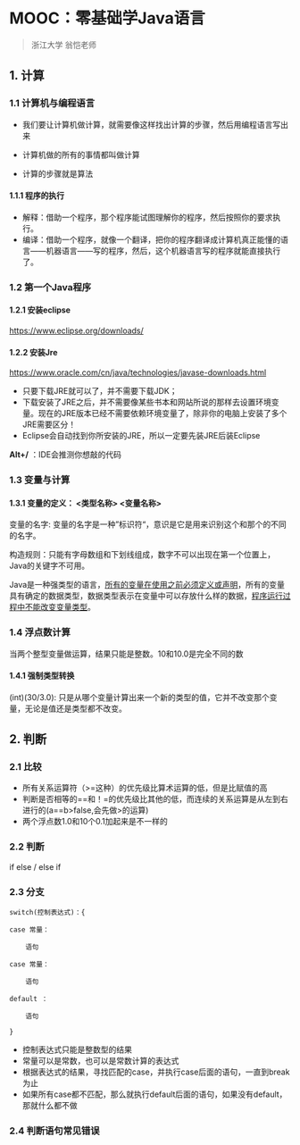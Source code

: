 # MOOC：零基础学Java语言

> 浙江大学 翁恺老师 

## 1.  计算

### 1.1 计算机与编程语言

- 我们要让计算机做计算，就需要像这样找出计算的步骤，然后用编程语言写出来

- 计算机做的所有的事情都叫做计算

- 计算的步骤就是算法

#### 1.1.1 程序的执行

- 解释：借助一个程序，那个程序能试图理解你的程序，然后按照你的要求执行。
- 编译：借助一个程序，就像一个翻译，把你的程序翻译成计算机真正能懂的语言——机器语言——写的程序，然后，这个机器语言写的程序就能直接执行了。

### 1.2 第一个Java程序

#### 1.2.1 安装eclipse

https://www.eclipse.org/downloads/

#### 1.2.2 安装Jre

https://www.oracle.com/cn/java/technologies/javase-downloads.html

- 只要下载JRE就可以了，并不需要下载JDK；
- 下载安装了JRE之后，并不需要像某些书本和网站所说的那样去设置环境变量。现在的JRE版本已经不需要依赖环境变量了，除非你的电脑上安装了多个JRE需要区分！
- Eclipse会自动找到你所安装的JRE，所以一定要先装JRE后装Eclipse

**Alt+/** ：IDE会推测你想敲的代码

### 1.3 变量与计算

#### 1.3.1 变量的定义： <类型名称> <变量名称>

变量的名字: 变量的名字是一种”标识符“，意识是它是用来识别这个和那个的不同的名字。

构造规则：只能有字母数组和下划线组成，数字不可以出现在第一个位置上，Java的关键字不可用。

Java是一种强类型的语言，<u>所有的变量在使用之前必须定义或声明</u>，所有的变量具有确定的数据类型，数据类型表示在变量中可以存放什么样的数据，<u>程序运行过程中不能改变变量类型</u>。

### 1.4 浮点数计算

当两个整型变量做运算，结果只能是整数。10和10.0是完全不同的数

#### 1.4.1 强制类型转换

(int)(30/3.0): 只是从哪个变量计算出来一个新的类型的值，它并不改变那个变量，无论是值还是类型都不改变。

## 2. 判断

### 2.1 比较

- 所有关系运算符（>=这种）的优先级比算术运算的低，但是比赋值的高
- 判断是否相等的==和！=的优先级比其他的低，而连续的关系运算是从左到右进行的(a==b>false,会先做>的运算)
- 两个浮点数1.0和10个0.1加起来是不一样的

### 2.2 判断

if else / else if

### 2.3 分支

```
switch(控制表达式)：{

case 常量：

	语句

case 常量：

    语句

default ：

	语句

}
```

- 控制表达式只能是整数型的结果
- 常量可以是常数，也可以是常数计算的表达式
- 根据表达式的结果，寻找匹配的case，并执行case后面的语句，一直到break为止
- 如果所有case都不匹配，那么就执行default后面的语句，如果没有default，那就什么都不做



### 2.4 判断语句常见错误















